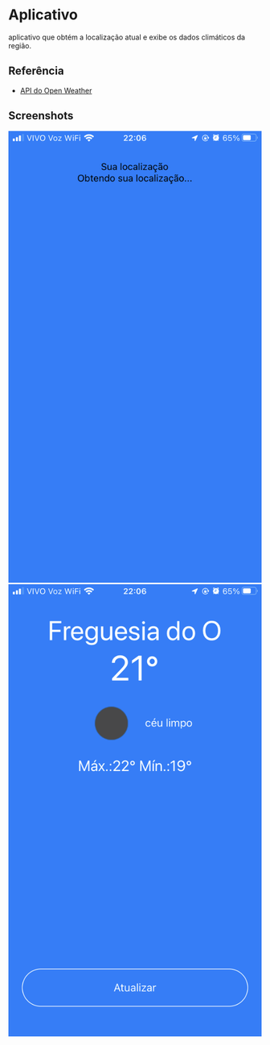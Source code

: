 # Aplicativo

aplicativo que obtém a localização atual e exibe os dados climáticos da região.

## Referência

- [API do Open Weather](https://openweathermap.org/api)

## Screenshots

![App Screenshot](https://raw.githubusercontent.com/adrianodesenv/desafio_builders/main/screenshots/image0.PNG)
![App Screenshot](https://github.com/adrianodesenv/desafio_builders/blob/main/screenshots/image1.png?raw=true)
